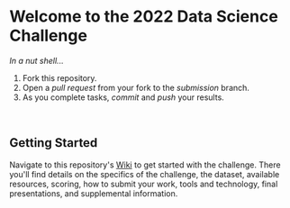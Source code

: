 Welcome to the 2022 Data Science Challenge
==========================================

_In a nut shell..._

1. Fork this repository.
2. Open a _pull request_ from your fork to the _submission_ branch.
3. As you complete tasks, _commit_ and _push_ your results.

<br>

Getting Started
---------------

Navigate to this repository's [Wiki](https://github.com/glentner/AITP2022-DS-Challenge/wiki)
to get started with the challenge. There you'll find details on the specifics of
the challenge, the dataset, available resources, scoring, how to submit your
work, tools and technology, final presentations, and supplemental information.
